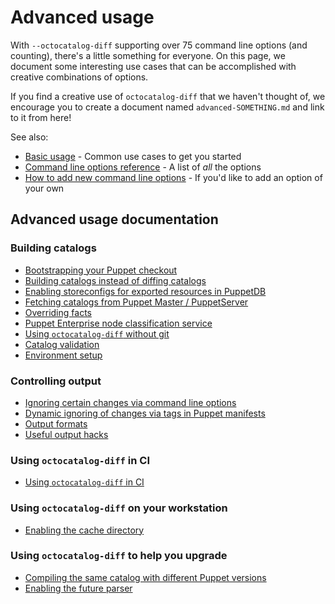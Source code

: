 # Advanced usage

With `--octocatalog-diff` supporting over 75 command line options (and counting), there's a little something for everyone. On this page, we document some interesting use cases that can be accomplished with creative combinations of options.

If you find a creative use of `octocatalog-diff` that we haven't thought of, we encourage you to create a document named `advanced-SOMETHING.md` and link to it from here!

See also:

- [Basic usage](/doc/basic.md) - Common use cases to get you started
- [Command line options reference](/doc/optionsref.md) - A list of *all* the options
- [How to add new command line options](/doc/dev/how-to-add-options.md) - If you'd like to add an option of your own

## Advanced usage documentation

### Building catalogs

- [Bootstrapping your Puppet checkout](/doc/advanced-bootstrap.md)
- [Building catalogs instead of diffing catalogs](/doc/advanced-catalog-only.md)
- [Enabling storeconfigs for exported resources in PuppetDB](/doc/advanced-storeconfigs.md)
- [Fetching catalogs from Puppet Master / PuppetServer](/doc/advanced-puppet-master.md)
- [Overriding facts](/doc/advanced-override-facts.md)
- [Puppet Enterprise node classification service](/doc/advanced-pe-enc.md)
- [Using `octocatalog-diff` without git](/doc/advanced-using-without-git.md)
- [Catalog validation](/doc/advanced-catalog-validation.md)
- [Environment setup](/doc/advanced-environment.md)

### Controlling output

- [Ignoring certain changes via command line options](/doc/advanced-ignores.md)
- [Dynamic ignoring of changes via tags in Puppet manifests](/doc/advanced-dynamic-ignores.md)
- [Output formats](/doc/advanced-output-formats.md)
- [Useful output hacks](/doc/advanced-output-hacks.md)

### Using `octocatalog-diff` in CI

- [Using `octocatalog-diff` in CI](/doc/advanced-ci.md)

### Using `octocatalog-diff` on your workstation

- [Enabling the cache directory](/doc/advanced-cache-dir.md)

### Using `octocatalog-diff` to help you upgrade

- [Compiling the same catalog with different Puppet versions](/doc/advanced-puppet-versions.md)
- [Enabling the future parser](/doc/advanced-future-parser.md)
